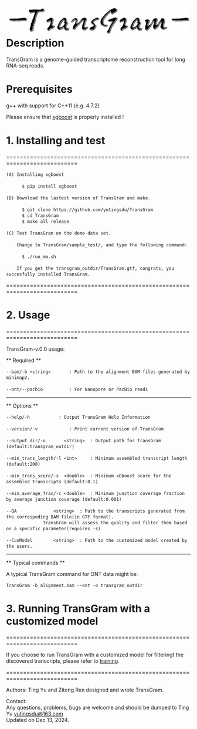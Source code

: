 ![logo](transgram.png)
Description
================

TransGram is a genome-guided transcriptome reconstruction tool for long RNA-seq reads.


Prerequisites
================

  g++ with support for C++11 (e.g. 4.7.2)
  
  Please ensure that [xgboost][xgboost] is properly installed !
 

# 1. Installing and test
===========================================================================
    
    (A) Installing xgboost 
    
          $ pip install xgboost
          
    (B) Download the lastest version of TransGram and make.
    
          $ git clone https://github.com/yutingsdu/TransGram 
          $ cd TransGram
          $ make all release
          
    (C) Test TransGram on the demo data set.
        
        Change to TransGram/sample_test/, and type the following command:
        
          $ ./run_me.sh
          
        If you get the transgram_outdir/TransGram.gtf, congrats, you succesfully installed TransGram.
      
        
===========================================================================

# 2. Usage 
===========================================================================

TransGram-v.0.0 usage:

** Required **

    --bam/-b <string>		: Path to the alignment BAM files generated by minimap2.

    --ont/--pacbio			: For Nanopore or PacBio reads
---------------------------------------------------------------------------

** Options **

    --help/-h			: Output TransGram Help Information

    --version/-v			: Print current version of TransGram

    --output_dir/-o       <string>	: Output path for TransGram (default:transgram_outdir)

    --min_trans_length/-l <int>   	: Minimum assembled transcript length (default:200)

    --min_trans_score/-s  <double> 	: Minimum xGboost score for the assembled transcripts (default:0.1)

    --min_average_frac/-c <double>  : Minimum junction coverage fraction by average junction coverage (default:0.001)

    --QA		      <string>	: Path to the transcripts generated from the correspoding BAM file(in GTF format).
				  TransGram will assess the quality and filter them based on a specific parameter(requires -s)

    --CusModel	      <string>  : Path to the customized model created by the users.

---------------------------------------------------------------------------

** Typical commands **

A typical TransGram command for ONT data might be:

    TransGram -b alignment.bam --ont -o transgram_outdir

# 3. Running TransGram with a  customized model
===========================================================================

If you choose to run TransGram with a customized model for filteringt the discovered transcripts, please refer to [training][training].

===========================================================================


Authors: Ting Yu and Zitong Ren designed and wrote TransGram.

Contact:<br>
Any questions, problems, bugs are welcome and should be dumped to Ting Yu <yutingsdu@163.com> <br>
Updated on Dec 13, 2024. <br>

[xgboost]: https://github.com/dmlc/xgboost
[training]: https://github.com/yutingsdu/TransGram/tree/main/xgboost_predict/train
 
